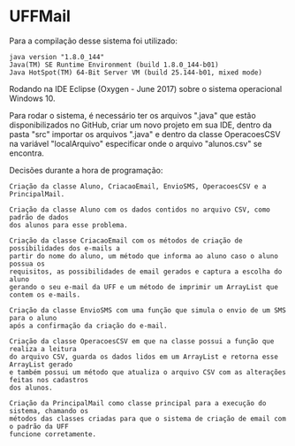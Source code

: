 # UFFMail

Para a compilação desse sistema foi utilizado:

    java version "1.8.0_144"
    Java(TM) SE Runtime Environment (build 1.8.0_144-b01)
    Java HotSpot(TM) 64-Bit Server VM (build 25.144-b01, mixed mode)

Rodando na IDE Eclipse (Oxygen - June 2017) sobre o sistema operacional Windows 10.

Para rodar o sistema, é necessário ter os arquivos ".java" que estão disponibilizados no GitHub, criar 
um novo projeto em sua IDE, dentro da pasta "src" importar os arquivos ".java" e dentro da classe
OperacoesCSV na variável "localArquivo" especificar onde o arquivo "alunos.csv" se encontra.

Decisões durante a hora de programação:

    Criação da classe Aluno, CriacaoEmail, EnvioSMS, OperacoesCSV e a PrincipalMail.

    Criação da classe Aluno com os dados contidos no arquivo CSV, como padrão de dados
    dos alunos para esse problema.

    Criação da classe CriacaoEmail com os métodos de criação de possibilidades dos e-mails a 
    partir do nome do aluno, um método que informa ao aluno caso o aluno possua os
    requisitos, as possibilidades de email gerados e captura a escolha do aluno 
    gerando o seu e-mail da UFF e um método de imprimir um ArrayList que contem os e-mails.

    Criação da classe EnvioSMS com uma função que simula o envio de um SMS para o aluno
    após a confirmação da criação do e-mail.

    Criação da classe OperacoesCSV em que na classe possui a função que realiza a leitura
    do arquivo CSV, guarda os dados lidos em um ArrayList e retorna esse ArrayList gerado
    e também possui um método que atualiza o arquivo CSV com as alterações feitas nos cadastros
    dos alunos.

    Criação da PrincipalMail como classe principal para a execução do sistema, chamando os 
    métodos das classes criadas para que o sistema de criação de email com o padrão da UFF
    funcione corretamente.
